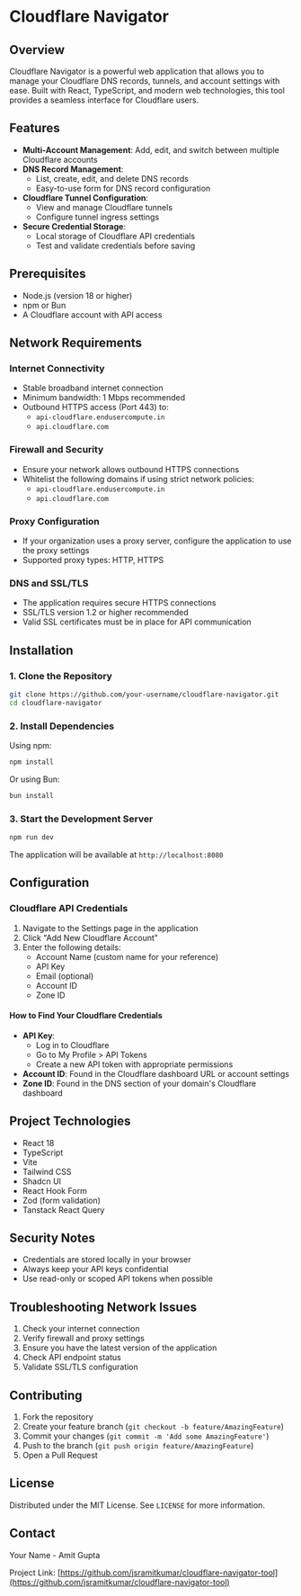 
# Cloudflare Navigator

## Overview

Cloudflare Navigator is a powerful web application that allows you to manage your Cloudflare DNS records, tunnels, and account settings with ease. Built with React, TypeScript, and modern web technologies, this tool provides a seamless interface for Cloudflare users.

## Features

- **Multi-Account Management**: Add, edit, and switch between multiple Cloudflare accounts
- **DNS Record Management**: 
  - List, create, edit, and delete DNS records
  - Easy-to-use form for DNS record configuration
- **Cloudflare Tunnel Configuration**:
  - View and manage Cloudflare tunnels
  - Configure tunnel ingress settings
- **Secure Credential Storage**: 
  - Local storage of Cloudflare API credentials
  - Test and validate credentials before saving

## Prerequisites

- Node.js (version 18 or higher)
- npm or Bun
- A Cloudflare account with API access

## Network Requirements

### Internet Connectivity
- Stable broadband internet connection
- Minimum bandwidth: 1 Mbps recommended
- Outbound HTTPS access (Port 443) to:
  - `api-cloudflare.endusercompute.in`
  - `api.cloudflare.com`

### Firewall and Security
- Ensure your network allows outbound HTTPS connections
- Whitelist the following domains if using strict network policies:
  - `api-cloudflare.endusercompute.in`
  - `api.cloudflare.com`

### Proxy Configuration
- If your organization uses a proxy server, configure the application to use the proxy settings
- Supported proxy types: HTTP, HTTPS

### DNS and SSL/TLS
- The application requires secure HTTPS connections
- SSL/TLS version 1.2 or higher recommended
- Valid SSL certificates must be in place for API communication

## Installation

### 1. Clone the Repository

```bash
git clone https://github.com/your-username/cloudflare-navigator.git
cd cloudflare-navigator
```

### 2. Install Dependencies

Using npm:
```bash
npm install
```

Or using Bun:
```bash
bun install
```

### 3. Start the Development Server

```bash
npm run dev
```

The application will be available at `http://localhost:8080`

## Configuration

### Cloudflare API Credentials

1. Navigate to the Settings page in the application
2. Click "Add New Cloudflare Account"
3. Enter the following details:
   - Account Name (custom name for your reference)
   - API Key
   - Email (optional)
   - Account ID
   - Zone ID

#### How to Find Your Cloudflare Credentials

- **API Key**: 
  - Log in to Cloudflare
  - Go to My Profile > API Tokens
  - Create a new API token with appropriate permissions
- **Account ID**: Found in the Cloudflare dashboard URL or account settings
- **Zone ID**: Found in the DNS section of your domain's Cloudflare dashboard

## Project Technologies

- React 18
- TypeScript
- Vite
- Tailwind CSS
- Shadcn UI
- React Hook Form
- Zod (form validation)
- Tanstack React Query

## Security Notes

- Credentials are stored locally in your browser
- Always keep your API keys confidential
- Use read-only or scoped API tokens when possible

## Troubleshooting Network Issues

1. Check your internet connection
2. Verify firewall and proxy settings
3. Ensure you have the latest version of the application
4. Check API endpoint status
5. Validate SSL/TLS configuration

## Contributing

1. Fork the repository
2. Create your feature branch (`git checkout -b feature/AmazingFeature`)
3. Commit your changes (`git commit -m 'Add some AmazingFeature'`)
4. Push to the branch (`git push origin feature/AmazingFeature`)
5. Open a Pull Request

## License

Distributed under the MIT License. See `LICENSE` for more information.

## Contact

Your Name - Amit Gupta

Project Link: [https://github.com/jsramitkumar/cloudflare-navigator-tool](https://github.com/jsramitkumar/cloudflare-navigator-tool)

